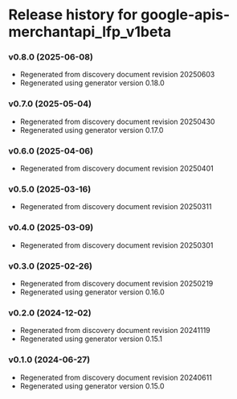 # Release history for google-apis-merchantapi_lfp_v1beta

### v0.8.0 (2025-06-08)

* Regenerated from discovery document revision 20250603
* Regenerated using generator version 0.18.0

### v0.7.0 (2025-05-04)

* Regenerated from discovery document revision 20250430
* Regenerated using generator version 0.17.0

### v0.6.0 (2025-04-06)

* Regenerated from discovery document revision 20250401

### v0.5.0 (2025-03-16)

* Regenerated from discovery document revision 20250311

### v0.4.0 (2025-03-09)

* Regenerated from discovery document revision 20250301

### v0.3.0 (2025-02-26)

* Regenerated from discovery document revision 20250219
* Regenerated using generator version 0.16.0

### v0.2.0 (2024-12-02)

* Regenerated from discovery document revision 20241119
* Regenerated using generator version 0.15.1

### v0.1.0 (2024-06-27)

* Regenerated from discovery document revision 20240611
* Regenerated using generator version 0.15.0

